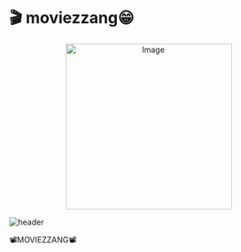 # 	:clapper: moviezzang😁
<p align="center">
<img src="https://github.com/user-attachments/assets/ac431307-c401-4bec-a893-b6ef31d19b9a" alt="Image" width="300">
</p>


![header](https://capsule-render.vercel.app/api?type=venom&color=0:8871e5,100:b678c4&height=300&section=header&text=MOVIEZZANG&fontSize=90)


📽️MOVIEZZANG📽️   
   

